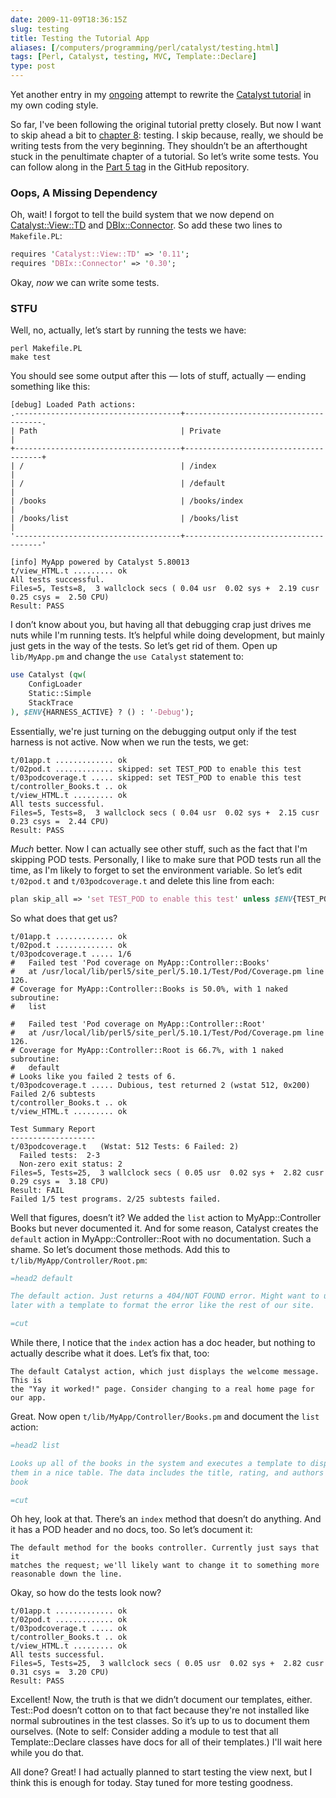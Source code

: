 ```yaml
--- 
date: 2009-11-09T18:36:15Z
slug: testing
title: Testing the Tutorial App
aliases: [/computers/programming/perl/catalyst/testing.html]
tags: [Perl, Catalyst, testing, MVC, Template::Declare]
type: post
---
```


Yet another entry in my [ongoing] attempt to rewrite the [Catalyst tutorial] in
my own coding style.

So far, I've been following the original tutorial pretty closely. But now I want
to skip ahead a bit to [chapter 8][]: testing. I skip because, really, we should
be writing tests from the very beginning. They shouldn’t be an afterthought
stuck in the penultimate chapter of a tutorial. So let’s write some tests. You
can follow along in the [Part 5 tag] in the GitHub repository.

### Oops, A Missing Dependency

Oh, wait! I forgot to tell the build system that we now depend on
[Catalyst::View::TD] and [DBIx::Connector]. So add these two lines to
`Makefile.PL`:

```perl
requires 'Catalyst::View::TD' => '0.11';
requires 'DBIx::Connector' => '0.30';
```

Okay, *now* we can write some tests.

### STFU

Well, no, actually, let’s start by running the tests we have:

    perl Makefile.PL
    make test

You should see some output after this — lots of stuff, actually — ending
something like this:

    [debug] Loaded Path actions:
    .-------------------------------------+--------------------------------------.
    | Path                                | Private                              |
    +-------------------------------------+--------------------------------------+
    | /                                   | /index                               |
    | /                                   | /default                             |
    | /books                              | /books/index                         |
    | /books/list                         | /books/list                          |
    '-------------------------------------+--------------------------------------'

    [info] MyApp powered by Catalyst 5.80013
    t/view_HTML.t ......... ok   
    All tests successful.
    Files=5, Tests=8,  3 wallclock secs ( 0.04 usr  0.02 sys +  2.19 cusr  0.25 csys =  2.50 CPU)
    Result: PASS

I don’t know about you, but having all that debugging crap just drives me nuts
while I'm running tests. It’s helpful while doing development, but mainly just
gets in the way of the tests. So let’s get rid of them. Open up `lib/MyApp.pm`
and change the `use Catalyst` statement to:

```perl
use Catalyst (qw(
    ConfigLoader
    Static::Simple
    StackTrace
), $ENV{HARNESS_ACTIVE} ? () : '-Debug');
```

Essentially, we're just turning on the debugging output only if the test harness
is not active. Now when we run the tests, we get:

    t/01app.t ............. ok   
    t/02pod.t ............. skipped: set TEST_POD to enable this test
    t/03podcoverage.t ..... skipped: set TEST_POD to enable this test
    t/controller_Books.t .. ok   
    t/view_HTML.t ......... ok   
    All tests successful.
    Files=5, Tests=8,  3 wallclock secs ( 0.04 usr  0.02 sys +  2.15 cusr  0.23 csys =  2.44 CPU)
    Result: PASS

*Much* better. Now I can actually see other stuff, such as the fact that I'm
skipping POD tests. Personally, I like to make sure that POD tests run all the
time, as I'm likely to forget to set the environment variable. So let’s edit
`t/02pod.t` and `t/03podcoverage.t` and delete this line from each:

```perl
plan skip_all => 'set TEST_POD to enable this test' unless $ENV{TEST_POD};
```

So what does that get us?

    t/01app.t ............. ok   
    t/02pod.t ............. ok     
    t/03podcoverage.t ..... 1/6 
    #   Failed test 'Pod coverage on MyApp::Controller::Books'
    #   at /usr/local/lib/perl5/site_perl/5.10.1/Test/Pod/Coverage.pm line 126.
    # Coverage for MyApp::Controller::Books is 50.0%, with 1 naked subroutine:
    #   list

    #   Failed test 'Pod coverage on MyApp::Controller::Root'
    #   at /usr/local/lib/perl5/site_perl/5.10.1/Test/Pod/Coverage.pm line 126.
    # Coverage for MyApp::Controller::Root is 66.7%, with 1 naked subroutine:
    #   default
    # Looks like you failed 2 tests of 6.
    t/03podcoverage.t ..... Dubious, test returned 2 (wstat 512, 0x200)
    Failed 2/6 subtests 
    t/controller_Books.t .. ok   
    t/view_HTML.t ......... ok   

    Test Summary Report
    -------------------
    t/03podcoverage.t   (Wstat: 512 Tests: 6 Failed: 2)
      Failed tests:  2-3
      Non-zero exit status: 2
    Files=5, Tests=25,  3 wallclock secs ( 0.05 usr  0.02 sys +  2.82 cusr  0.29 csys =  3.18 CPU)
    Result: FAIL
    Failed 1/5 test programs. 2/25 subtests failed.

Well that figures, doesn’t it? We added the `list` action to MyApp::Controller
Books but never documented it. And for some reason, Catalyst creates the
`default` action in MyApp::Controller::Root with no documentation. Such a shame.
So let’s document those methods. Add this to `t/lib/MyApp/Controller/Root.pm`:

```perl
=head2 default

The default action. Just returns a 404/NOT FOUND error. Might want to update
later with a template to format the error like the rest of our site.

=cut
```

While there, I notice that the `index` action has a doc header, but nothing to
actually describe what it does. Let’s fix that, too:

    The default Catalyst action, which just displays the welcome message. This is
    the "Yay it worked!" page. Consider changing to a real home page for our app.

Great. Now open `t/lib/MyApp/Controller/Books.pm` and document the `list`
action:

```perl
=head2 list

Looks up all of the books in the system and executes a template to display
them in a nice table. The data includes the title, rating, and authors of each
book

=cut
```

Oh hey, look at that. There’s an `index` method that doesn’t do anything. And it
has a POD header and no docs, too. So let’s document it:

    The default method for the books controller. Currently just says that it
    matches the request; we'll likely want to change it to something more
    reasonable down the line.

Okay, so how do the tests look now?

    t/01app.t ............. ok   
    t/02pod.t ............. ok     
    t/03podcoverage.t ..... ok   
    t/controller_Books.t .. ok   
    t/view_HTML.t ......... ok   
    All tests successful.
    Files=5, Tests=25,  3 wallclock secs ( 0.05 usr  0.02 sys +  2.82 cusr  0.31 csys =  3.20 CPU)
    Result: PASS

Excellent! Now, the truth is that we didn’t document our templates, either.
Test::Pod doesn’t cotton on to that fact because they're not installed like
normal subroutines in the test classes. So it’s up to us to document them
ourselves. (Note to self: Consider adding a module to test that all
Template::Declare classes have docs for all of their templates.) I'll wait here
while you do that.

All done? Great! I had actually planned to start testing the view next, but I
think this is enough for today. Stay tuned for more testing goodness.

  [ongoing]: /computers/programming/perl/catalyst "Just a Theory: Catalyst"
  [Catalyst tutorial]: http://search.cpan.org/perldoc?Catalyst::Manual::Tutorial
    "Catalyst Tutorial: Overview"
  [chapter 8]: Catalyst::Manual::Tutorial::08_Testing
    "Catalyst Tutorial - Chapter 8: Testing"
  [Part 5 tag]: http://github.com/theory/catalyst-tutorial/commits/part-05
  [Catalyst::View::TD]: http://search.cpan.org/perldoc?Catalyst::View::TD
    "Catalyst::View::TD on CPAN"
  [DBIx::Connector]: http://search.cpan.org/perldoc?DBIx::Connector
    "DBIx::Connector on CPAN"
